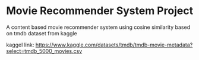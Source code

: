 # Movie Recommender System Project
A content based movie recommender system using cosine similarity based on tmdb dataset from kaggle

kaggel link: https://www.kaggle.com/datasets/tmdb/tmdb-movie-metadata?select=tmdb_5000_movies.csv
